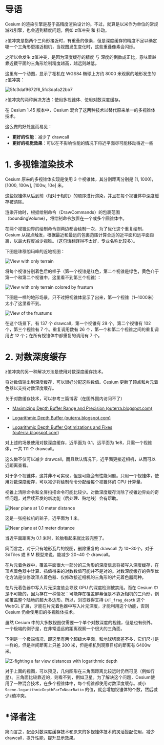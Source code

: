 # 导语

Cesium 的渲染引擎是基于高精度渲染设计的。不过，就算是以米作为单位的常规游戏引擎，也会遇到精度问题，例如 z值冲突 和 抖动。

z值冲突是指两个三角形接近时，有重叠的像素，但是深度缓存的精度不足以确定哪一个三角形更接近相机，当视图发生变化时，这些重叠像素会闪烁。

之所以会发生 z值冲突，是因为深度缓存的精度 与 深度的倒数成正比，意味着越靠近截平面的三角形绘制精度越高，越远则越低。

这里有一个动图，显示了相机在 WGS84 椭球上方约 8000 米观察的地形发生的 z值冲突：

![5fc3daf9672f6_5fc3dafa22bb7](attachments/5fc3daf9672f6_5fc3dafa22bb7.gif)

z值冲突的两种解决方法：使用多视锥体、使用对数深度缓存。

在 Cesium 1.45 版本中，Cesium 混合了这两种技术以替代原来单一的多视锥体技术。

这么做的好处显而易见：

- **更好的性能**：减少了 drawcall
- **更好的视觉效果**：可以在不影响性能的情况下将近平面尽可能移动得近一些

# 1. 多视锥渲染技术

Cesium 原来的多视锥体实现是使用 3 个视锥体，其分割距离分别是 [1, 1000]，[1000, 100w], [100w, 10e] 米。

这些视锥体从后到前（相对于相机）的顺序进行渲染，并且在每个视锥体中深度缓存被清除。

渲染开始时，根据绘制命令（DrawCommands）的包裹范围（boundingVolume），将绘制命令放置在一个或多个圆锥体中。

在两个视锥边界的绘制命令则两边都会绘制一次，为了优化这个重复绘制，Cesium 从视点触发，根据最近和最远的包裹范围计算合适的近平面和远平面距离，以最大程度减少视锥。（这句话翻译得不太好，专业名称比较多）。

下图是珠穆朗玛峰的近地视图：

![View with only terrain](attachments/terrain.jpg)

将每个视锥分别着色后的样子（第一个视锥是红色，第二个视锥是绿色，黄色介于第一个和第二个视锥中，这里看不到第三个视锥）：

![View with only terrain colored by frustum](attachments/frustum_overlap.jpg)

下图是一样的地形场景，只不过把视锥体显示了出来，第一个视锥（1~1000米）太小了这里看不到。

![View of the frustums](attachments/frustum_geometry.jpg)

在这个场景下，有 137 个 drawcall，第一个视锥有 28 个，第二个视锥有 102 个，第三个视锥有 7 个。重复调用数有 26 个，第一个和第二个视锥之间的重复调用占 12 个；在所有视锥体中都重复的调用有 7 个。

# 2. 对数深度缓存

z值冲突的另一种解决方法是使用对数深度缓存技术。

将对数值输出到深度缓存，可以很好分配这些数值。Cesium 更新了顶点和片元着色器以支持对数深度缓存。

关于对数缓存技术，可以参考三篇博客（在国外国内访问不了）

- [Maximizing Depth Buffer Range and Precision (outerra.blogspot.com)](http://outerra.blogspot.com/2012/11/maximizing-depth-buffer-range-and.html)

- [Logarithmic Depth Buffer (outerra.blogspot.com)](http://outerra.blogspot.com/2009/08/logarithmic-z-buffer.html)

- [Logarithmic Depth Buffer Optimizations and Fixes (outerra.blogspot.com)](http://outerra.blogspot.com/2013/07/logarithmic-depth-buffer-optimizations.html)

对上述的场景使用对数深度缓存，近平面为 0.1，远平面为 1e8，只需一个视锥体，一共 111 个 drawcall。

这么做不仅可以减少 drawcall，而且默认情况下，近平面更接近相机，从而可以近距离查看。

对于多个视锥体，这并非不可实现，但是可能会有性能问题。只用一个视锥体，使用对数深度缓存，可以减少将绘制命令分配给每个视锥体的 CPU 计算量。

视锥上清除命令和全屏扫描命令可能比较少。对数深度缓存消除了视锥边界处的奇怪问题，对后续开发的新功能（后处理、贴地线）会有帮助。

![Near plane at 1.0 meter distance](attachments/meter_near_plane.jpg)

这是一张拖拉机的轮子，近平面为 1 米。

![Near plane at 0.1 meter distance](attachments/sub_meter_near_plane.jpg)

当近平面距离为 0.1 米时，轮胎看起来就比较完整了。

简而言之，对于只有地形瓦片的视图，删除重复的 drawcall 为 10~30个。对于 3dTiles 或 BIM 模型来说，能减少 20~40 个 drawcall。

在片元着色器中，覆盖平面很大一部分的三角形的深度信息将被写入深度缓存，在顶点着色器中计算、插值得来的对数数值可能并不是对的。对数深度缓存的典型优化方法是仅修改顶点着色器、仅修改接近相机的三角形的片元着色器两种。

在片元着色器中写入片元深度值会导致 GPU 的深度检测被禁用。而在 Cesium 中是不可能的，因为存在一种情况：可能存在覆盖屏幕但是不靠近相机的三角形，例如覆盖整个陆地的超大多边形。所以，浏览器得支持 `EXT_frag_depth` 这个 WebGL 扩展，才能在片元着色器中写入片元深度，才能利用这个功能，否则 Cesium 仍会使用旧的多视锥体技术。

虽然 Cesium 中的大多数视图仅需要一个单个对数深度的视锥，但是也有例外。一个极端的例子是，在非常遥远的距离观察一个很大的三角面。

下例是一个极端情况，即这里有两个超级大平面，和地球切面差不多，它们尺寸是一样的，但是空间距离上只差 300 米，但是相机到观察目标的距离有 6400w 米。

![Z-fighting a far view distances with logarithmic depth](attachments/plane_z_fighting.jpg)

对于上面的视图，可以预见，几何图形在三角面距离比较远时仍然可见（例如行星）。三角面比较靠近的，则看不到，例如卫星。为了解决这个问题，Cesium使用了一种混合技术，在多个视锥体中，每个视锥都使用对数深度缓存。减小 `Scene.logarithmicDepthFarToNearRatio` 的值，就会增加视锥体的个数，然后减少z值冲突。

# *译者注

简而言之，配合对数深度缓存技术和原来的多视锥体技术的灵活搭配使用，减少 drawcall，提升性能，提升显示效果。